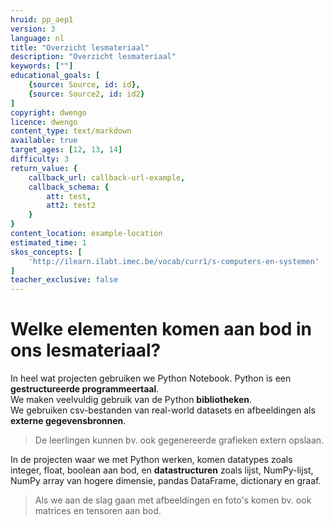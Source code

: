 ```yaml
---
hruid: pp_aep1
version: 3
language: nl
title: "Overzicht lesmateriaal"
description: "Overzicht lesmateriaal"
keywords: [""]
educational_goals: [
    {source: Source, id: id}, 
    {source: Source2, id: id2}
]
copyright: dwengo
licence: dwengo
content_type: text/markdown
available: true
target_ages: [12, 13, 14]
difficulty: 3
return_value: {
    callback_url: callback-url-example,
    callback_schema: {
        att: test,
        att2: test2
    }
}
content_location: example-location
estimated_time: 1
skos_concepts: [
    'http://ilearn.ilabt.imec.be/vocab/curr1/s-computers-en-systemen'
]
teacher_exclusive: false
---
```


# Welke elementen komen aan bod in ons lesmateriaal?

In heel wat projecten gebruiken we Python Notebook. Python is een **gestructureerde programmeertaal**. <br>
We maken veelvuldig gebruik van de Python **bibliotheken**. <br>
We gebruiken csv-bestanden van real-world datasets en afbeeldingen als **externe gegevensbronnen**. 

> De leerlingen kunnen bv. ook gegenereerde grafieken extern opslaan.

In de projecten waar we met Python werken, komen datatypes zoals integer, float, boolean aan bod, en **datastructuren** zoals lijst, NumPy-lijst, NumPy array van hogere dimensie, pandas DataFrame, dictionary en graaf. 

> Als we aan de slag gaan met afbeeldingen en foto's komen bv. ook matrices en tensoren aan bod.   



